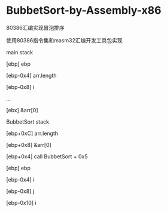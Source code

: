 # BubbetSort-by-Assembly-x86

80386汇编实现冒泡排序

使用80386指令集和masm32汇编开发工具包实现

main stack

[ebp]        ebp

[ebp-0x4]    arr.length

[ebp-0x8]    i

...

[ebx]        &arr[0]

BubbetSort stack

[ebp+0xC]    arr.length

[ebp+0x8]    &arr[0]

[ebp+0x4]    call BubbetSort + 0x5

[ebp]        ebp

[ebp-0x4]    i

[ebp-0x8]    j

[ebp-0x10]   i
